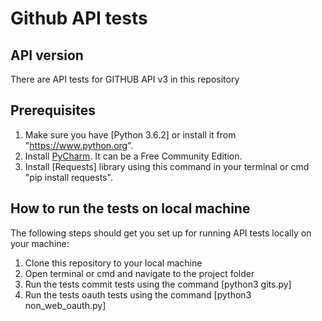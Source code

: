 # Github API tests

## API version

There are API tests for GITHUB API v3 in this repository

## Prerequisites

1. Make sure you have [Python 3.6.2] or install it from "https://www.python.org".
3. Install [PyCharm](https://www.jetbrains.com/pycharm/). It can be a Free Community Edition.
4. Install [Requests] library using this command in your terminal or cmd "pip install requests".

## How to run the tests on local machine

The following steps should get you set up for running API tests locally on your machine:

1. Clone this repository to your local machine
2. Open terminal or cmd and navigate to the project folder
3. Run the tests commit tests using the command [python3 gits.py]
4. Run the tests oauth tests using the command [python3 non_web_oauth.py]


